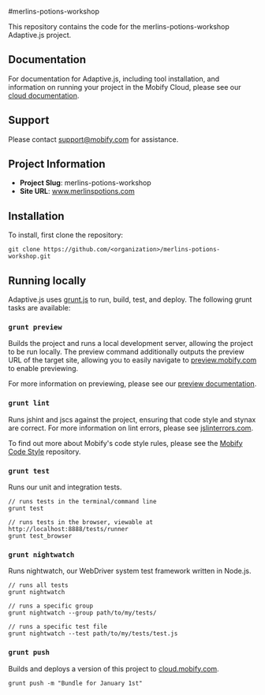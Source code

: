 #merlins-potions-workshop

This repository contains the code for the merlins-potions-workshop Adaptive.js project. 

## Documentation

For documentation for Adaptive.js, including tool installation, and information on running your project in the Mobify Cloud, please see our [cloud documentation](https://cloud.mobify.com/docs/adaptivejs/).

## Support 

Please contact <support@mobify.com> for assistance.

## Project Information

- **Project Slug**: merlins-potions-workshop
- **Site URL**: www.merlinspotions.com

## Installation

To install, first clone the repository:

```
git clone https://github.com/<organization>/merlins-potions-workshop.git
```

## Running locally

Adaptive.js uses [grunt.js](http://gruntjs.com/) to run, build, test, and deploy. The following grunt tasks are available:

### `grunt preview`

Builds the project and runs a local development server, allowing the project to be run locally. The preview command additionally outputs the preview URL of the target site, allowing you to easily navigate to [preview.mobify.com](https://preview.mobify.com) to enable previewing.

For more information on previewing, please see our [preview documentation](https://cloud.mobify.com/docs/adaptivejs/getting-started/#/previewing-your-adaptation/).

### `grunt lint`

Runs jshint and jscs against the project, ensuring that code style and stynax are correct. For more information on lint errors, please see [jslinterrors.com](http://jslinterrors.com).

To find out more about Mobify's code style rules, please see the [Mobify Code Style](https://github.com/mobify/mobify-code-style) repository.

### `grunt test`

Runs our unit and integration tests.

```
// runs tests in the terminal/command line
grunt test

// runs tests in the browser, viewable at http://localhost:8888/tests/runner
grunt test_browser
```

### `grunt nightwatch`

Runs nightwatch, our WebDriver system test framework written in Node.js.

```
// runs all tests
grunt nightwatch

// runs a specific group
grunt nightwatch --group path/to/my/tests/

// runs a specific test file
grunt nightwatch --test path/to/my/tests/test.js
```

### `grunt push`

Builds and deploys a version of this project to [cloud.mobify.com](https://cloud.mobify.com).

```
grunt push -m "Bundle for January 1st"
```

